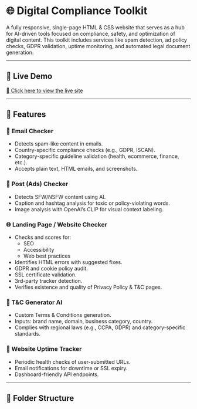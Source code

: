 # 🌐 Digital Compliance Toolkit

A fully responsive, single-page HTML & CSS website that serves as a hub for AI-driven tools focused on compliance, safety, and optimization of digital content. This toolkit includes services like spam detection, ad policy checks, GDPR validation, uptime monitoring, and automated legal document generation.

---

## 🚀 Live Demo

[🔗 Click here to view the live site](https://your-live-site-link.com)

---

## 📌 Features

### 📨 Email Checker
- Detects spam-like content in emails.
- Country-specific compliance checks (e.g., GDPR, ISCAN).
- Category-specific guideline validation (health, ecommerce, finance, etc.).
- Accepts plain text, HTML emails, and screenshots.

### 📢 Post (Ads) Checker
- Detects SFW/NSFW content using AI.
- Caption and hashtag analysis for toxic or policy-violating words.
- Image analysis with OpenAI’s CLIP for visual context labeling.

### 🌐 Landing Page / Website Checker
- Checks and scores for:
  - SEO
  - Accessibility
  - Web best practices
- Identifies HTML errors with suggested fixes.
- GDPR and cookie policy audit.
- SSL certificate validation.
- 3rd-party tracker detection.
- Verifies existence and quality of Privacy Policy & T&C pages.

### 📝 T&C Generator AI
- Custom Terms & Conditions generation.
- Inputs: brand name, domain, business category, country.
- Complies with regional laws (e.g., CCPA, GDPR) and category-specific standards.

### 📡 Website Uptime Tracker
- Periodic health checks of user-submitted URLs.
- Email notifications for downtime or SSL expiry.
- Dashboard-friendly API endpoints.

---

## 📁 Folder Structure

